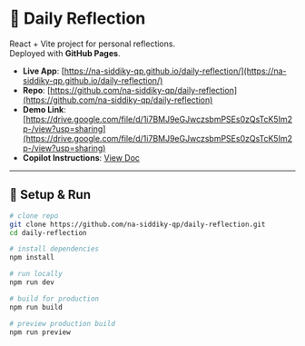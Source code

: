 # 📝 Daily Reflection

React + Vite project for personal reflections.  
Deployed with **GitHub Pages**.

- **Live App**: [https://na-siddiky-qp.github.io/daily-reflection/](https://na-siddiky-qp.github.io/daily-reflection/)
- **Repo**: [https://github.com/na-siddiky-qp/daily-reflection](https://github.com/na-siddiky-qp/daily-reflection)
- **Demo Link**: [https://drive.google.com/file/d/1i7BMJ9eGJwczsbmPSEs0zQsTcK5Im2p-/view?usp=sharing](https://drive.google.com/file/d/1i7BMJ9eGJwczsbmPSEs0zQsTcK5Im2p-/view?usp=sharing)
- **Copilot Instructions**: [View Doc](https://docs.google.com/document/d/14EduuGWkSmQQUM63Y9FEv2hnykXo3AbL6WoC16p-feA/edit?tab=t.rt66k2bk8jh4#heading=h.f16aklv0s9lg)

---

## 🚀 Setup & Run

```bash
# clone repo
git clone https://github.com/na-siddiky-qp/daily-reflection.git
cd daily-reflection

# install dependencies
npm install

# run locally
npm run dev

# build for production
npm run build

# preview production build
npm run preview
```
